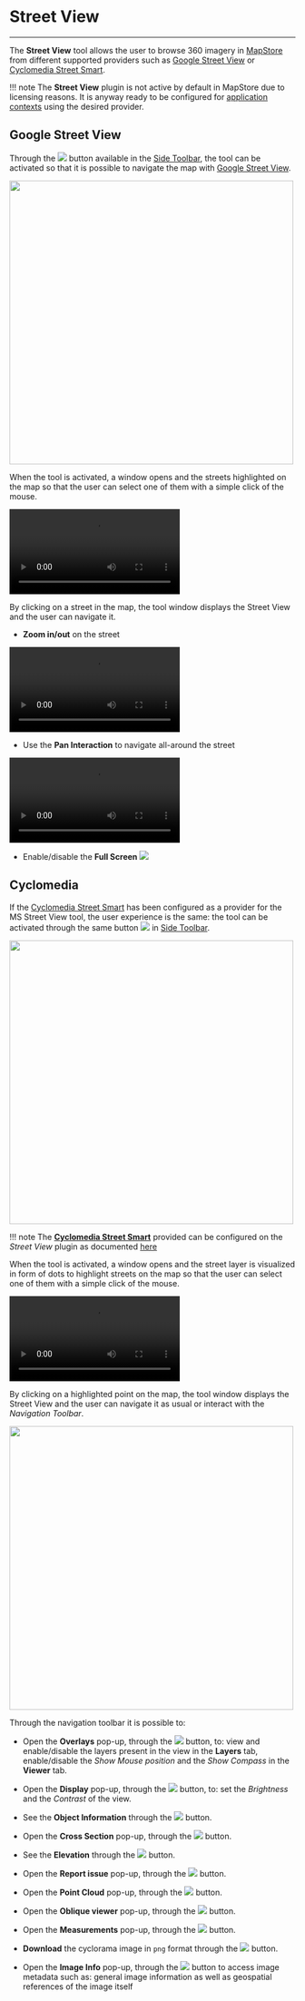 # Street View

*******************

The **Street View** tool allows the user to browse 360 imagery in [MapStore](https://mapstore.geosolutionsgroup.com/mapstore/#/) from different supported providers such as [Google Street View](https://www.google.com/streetview/) or  [Cyclomedia Street Smart](https://www.cyclomedia.com/en/street-smart).

!!! note
    The **Street View** plugin is not active by default in MapStore due to licensing reasons. It is anyway ready to be configured for [application contexts](application-context.md#configure-plugins) using the desired provider.

## Google Street View

 Through the <img src="../img/button/street-view-button.jpg" class="ms-docbutton"/> button available in the [Side Toolbar](mapstore-toolbars.md#side-toolbar), the tool can be activated so that it is possible to navigate the map with [Google Street View](https://www.google.com/streetview/).

<img src="../img/street-view/streetview-popup.jpg" class="ms-docimage" width="500px"/>

When the tool is activated, a window opens and the streets highlighted on the map so that the user can select one of them with a simple click of the mouse.

<video class="ms-docimage" controls><source src="../img/street-view/add-street.mp4"/></video>

By clicking on a street in the map, the tool window displays the Street View and the user can navigate it.

* **Zoom in/out** on the street

<video class="ms-docimage" controls><source src="../img/street-view/zoom-street.mp4"/></video>

* Use the **Pan Interaction** to navigate all-around the street

<video class="ms-docimage" controls><source src="../img/street-view/pan-street.mp4"/></video>

* Enable/disable the **Full Screen** <img src="../img/button/full-screen-street.jpg">

## Cyclomedia

If the [Cyclomedia Street Smart](https://www.cyclomedia.com/en/street-smart) has been configured as a provider for the MS Street View tool, the user experience is the same: the tool can be activated through the same button <img src="../img/button/street-view-button.jpg" class="ms-docbutton"/> in [Side Toolbar](mapstore-toolbars.md#side-toolbar).

<img src="../img/street-view/cyclomedia-popup.jpg" class="ms-docimage" width="500px"/>

!!! note
    The **[Cyclomedia Street Smart](https://www.cyclomedia.com/en/street-smart)** provided can be configured on the *Street View* plugin as documented [here](https://mapstore.geosolutionsgroup.com/mapstore/docs/api/plugins#plugins.StreetView)

When the tool is activated, a window opens and the street layer is visualized in form of dots to highlight streets on the map so that the user can select one of them with a simple click of the mouse.

<video class="ms-docimage" controls><source src="../img/street-view/add-point.mp4"/></video>

By clicking on a highlighted point on the map, the tool window displays the Street View and the user can navigate it as usual or interact with the *Navigation Toolbar*.

<img src="../img/street-view/cyclomedia_navigation_bar.jpg" class="ms-docimage" width="500px"/>

Through the navigation toolbar it is possible to:

* Open the **Overlays** pop-up, through the <img src="../img/button/overlays-button.jpg" class="ms-docbutton"/> button, to: view and enable/disable the layers present in the view in the **Layers** tab, enable/disable the *Show Mouse position* and the *Show Compass* in the **Viewer** tab.

* Open the **Display** pop-up, through the <img src="../img/button/display-button.jpg" class="ms-docbutton"/> button, to: set the *Brightness* and the *Contrast* of the view.

* See the **Object Information** through the <img src="../img/button/object-nformation-button.jpg" class="ms-docbutton"/> button.

* Open the **Cross Section** pop-up, through the <img src="../img/button/cross-section-button.jpg" class="ms-docbutton"/> button.

* See the **Elevation** through the <img src="../img/button/elevation-button.jpg" class="ms-docbutton"/> button.

* Open the **Report issue** pop-up, through the <img src="../img/button/report-issue-button.jpg" class="ms-docbutton"/> button.

* Open the **Point Cloud** pop-up, through the <img src="../img/button/point-cloud-button.jpg" class="ms-docbutton"/> button.

* Open the **Oblique viewer** pop-up, through the <img src="../img/button/oblique-viewer-button.jpg" class="ms-docbutton"/> button.

* Open the **Measurements** pop-up, through the <img src="../img/button/cyclomedia-measurements-button.jpg" class="ms-docbutton"/> button.

* **Download** the cyclorama image in `png` format through the <img src="../img/button/cyclomedia-download-button.jpg" class="ms-docbutton"/> button.

* Open the **Image Info** pop-up, through the <img src="../img/button/image-info-button.jpg" class="ms-docbutton"/> button to access image metadata such as: general image information as well as geospatial references of the image itself
